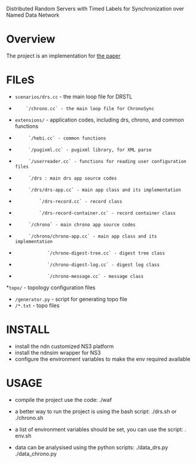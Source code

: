 Distributed Random Servers with Timed Labels for Synchronization over Named Data Network


Overview
========

The project is an implementation for [the paper](http://home.ustc.edu.cn/~lihebi/pdf/drstl.pdf)

FILeS
=====
* `scenarios/drs.cc` - the main loop file for DRSTL
*         `/chrono.cc` - the main loop file for ChronoSync
* `extensions/` - application codes, including drs, chrono, and common functions
*          `/hebi.cc` - common functions
*          `/pugixml.cc` - pugixml library, for XML parse
*          `/userreader.cc` - functions for reading user configuration files
*          `/drs : main drs app source codes
*          `/drs/drs-app.cc` - main app class and its implementation
*              `/drs-record.cc` - record class
*              `/drs-record-container.cc` - record container class
*          `/chrono` - main chrono app source codes
*          `/chrono/chrono-app.cc` - main app class and its implementation
*                 `/chrono-digest-tree.cc` - digest tree class
*                 `/chrono-digest-log.cc` - digest log class
*                 `/chrono-message.cc` - message class
*`topo/` - topology configuration files
*    `/generator.py` - script for generating topo file
*    `/*.txt` - topo files

INSTALL
=======
* install the ndn customized NS3 platform
* install the ndnsim wrapper for NS3
* configure the environment variables to make the env required available

USAGE
=====

* compile the project use the code:
  ./waf

* a better way to run the project is using the bash script:
  ./drs.sh
  or
  ./chrono.sh

* a list of environment variables should be set, you can use the script:
  . env.sh

* data can be analysised using the python scripts:
  ./data_drs.py
  ./data_chrono.py
